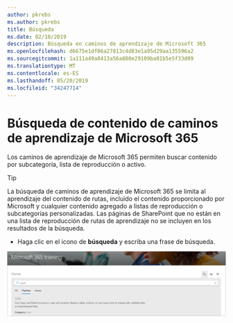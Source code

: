 ```yaml
---
author: pkrebs
ms.author: pkrebs
title: Búsqueda
ms.date: 02/10/2019
description: Búsqueda en caminos de aprendizaje de Microsoft 365
ms.openlocfilehash: d6675e1df06a27813c4d83e1a95d29aa135596a2
ms.sourcegitcommit: 1a111a49a0413a56a880e29109ba01b5e5f33d09
ms.translationtype: MT
ms.contentlocale: es-ES
ms.lasthandoff: 05/20/2019
ms.locfileid: "34247714"
---
```

# <a name="search-for-microsoft-365-learning-pathways-content"></a>Búsqueda de contenido de caminos de aprendizaje de Microsoft 365

Los caminos de aprendizaje de Microsoft 365 permiten buscar contenido por subcategoría, lista de reproducción o activo. 

> [!TIP]
> La búsqueda de caminos de aprendizaje de Microsoft 365 se limita al aprendizaje del contenido de rutas, incluido el contenido proporcionado por Microsoft y cualquier contenido agregado a listas de reproducción o subcategorías personalizadas. Las páginas de SharePoint que no están en una lista de reproducción de rutas de aprendizaje no se incluyen en los resultados de la búsqueda.     

- Haga clic en el icono de **búsqueda** y escriba una frase de búsqueda. 

![CG-Search. png](media/cg-search.png)

